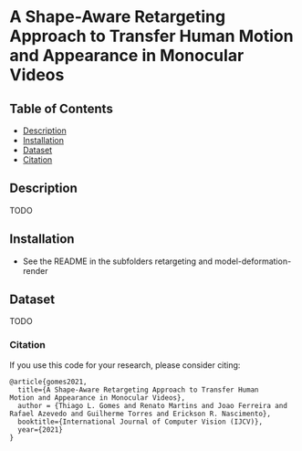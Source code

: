# A Shape-Aware Retargeting Approach to Transfer Human Motion and Appearance in Monocular Videos


## Table of Contents
  * [Description](#description)
  * [Installation](#installation)
  * [Dataset](#dataset)
  * [Citation](#citation)

## Description

TODO 

## Installation
* See the README in the subfolders retargeting and model-deformation-render

## Dataset

TODO

### Citation
If you use this code for your research, please consider citing:
```
@article{gomes2021,
  title={A Shape-Aware Retargeting Approach to Transfer Human
Motion and Appearance in Monocular Videos},
  author = {Thiago L. Gomes and Renato Martins and Joao Ferreira and Rafael Azevedo and Guilherme Torres and Erickson R. Nascimento},
  booktitle={International Journal of Computer Vision (IJCV)},
  year={2021}
}
```



